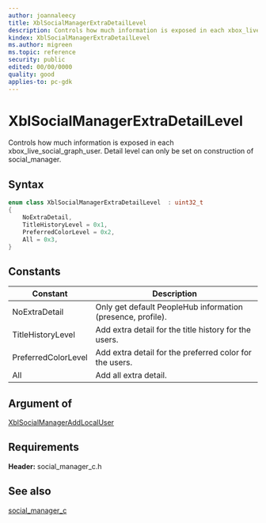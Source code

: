 ```yaml
---
author: joannaleecy
title: XblSocialManagerExtraDetailLevel
description: Controls how much information is exposed in each xbox_live_social_graph_user. Detail level can only be set on construction of social_manager.
kindex: XblSocialManagerExtraDetailLevel
ms.author: migreen
ms.topic: reference
security: public
edited: 00/00/0000
quality: good
applies-to: pc-gdk
---
```


# XblSocialManagerExtraDetailLevel  

Controls how much information is exposed in each xbox_live_social_graph_user. Detail level can only be set on construction of social_manager.    

## Syntax  
  
```cpp
enum class XblSocialManagerExtraDetailLevel  : uint32_t  
{  
    NoExtraDetail,  
    TitleHistoryLevel = 0x1,  
    PreferredColorLevel = 0x2,  
    All = 0x3,  
}  
```  
  
## Constants  
  
| Constant | Description |
| --- | --- |
| NoExtraDetail | Only get default PeopleHub information (presence, profile). |  
| TitleHistoryLevel | Add extra detail for the title history for the users. |  
| PreferredColorLevel | Add extra detail for the preferred color for the users. |  
| All | Add all extra detail. |  
  
## Argument of
  
[XblSocialManagerAddLocalUser](../functions/xblsocialmanageraddlocaluser.md)
  
## Requirements  
  
**Header:** social_manager_c.h
  
## See also  
[social_manager_c](../social_manager_c_members.md)  
  
  